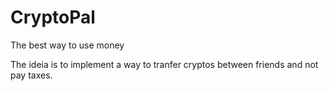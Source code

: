 # CryptoPal
The best way to use money

The ideia is to implement a way to tranfer cryptos between friends and not pay taxes.
